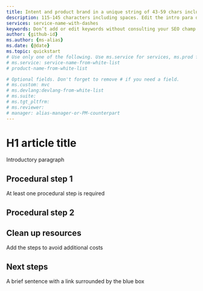 ```yaml
---
title: Intent and product brand in a unique string of 43-59 chars including spaces - do not include site identifier (it is auto-generated.)
description: 115-145 characters including spaces. Edit the intro para describing article intent to fit here. This abstract displays in the search result.
services: service-name-with-dashes
keywords: Don’t add or edit keywords without consulting your SEO champ.
author: {github-id}
ms.author: {ms-alias}
ms.date: {@date}
ms.topic: quickstart
# Use only one of the following. Use ms.service for services, ms.prod for on-prem. Remove the # before the relevant field.
# ms.service: service-name-from-white-list
# product-name-from-white-list

# Optional fields. Don't forget to remove # if you need a field.
# ms.custom: mvc
# ms.devlang:devlang-from-white-list
# ms.suite: 
# ms.tgt_pltfrm:
# ms.reviewer:
# manager: alias-manager-or-PM-counterpart
---
```


# H1 article title
Introductory paragraph

## Procedural step 1
At least one procedural step is required

## Procedural step 2

## Clean up resources
Add the steps to avoid additional costs

## Next steps
A brief sentence with a link surrounded by the blue box

